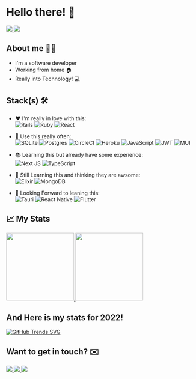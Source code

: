 # Hello there! 👋
<a href="https://www.linkedin.com/in/samuel-egea/">
<img src="https://img.shields.io/badge/LinkedIn-0077B5?style=for-the-badge&logo=linkedin&logoColor=white" target="_blank"/>
</a>
<a href="https://samuelegea-portfolio.herokuapp.com">
<img src="https://img.shields.io/badge/Portfolio-%2320232a.svg?style=for-the-badge&logo=react&logoColor=%2361DAFB" target="_blank"/>
</a>



## About me 🧒🏻

- I'm a software developer 
- Working from home 🏠
- Really into Technology! 💻

## Stack(s) 🛠️

- ❤️ I'm really in love with this: <br />
![Rails](https://img.shields.io/badge/rails-%23CC0000.svg?style=for-the-badge&logo=ruby-on-rails&logoColor=white)
![Ruby](https://img.shields.io/badge/ruby-%23CC342D.svg?style=for-the-badge&logo=ruby&logoColor=white)
![React](https://img.shields.io/badge/react-%2320232a.svg?style=for-the-badge&logo=react&logoColor=%2361DAFB)<br />

- 🧰 Use this really often: <br />
![SQLite](https://img.shields.io/badge/sqlite-%2307405e.svg?style=for-the-badge&logo=sqlite&logoColor=white)
![Postgres](https://img.shields.io/badge/postgres-%23316192.svg?style=for-the-badge&logo=postgresql&logoColor=white)
![CircleCI](https://img.shields.io/badge/circle%20ci-%23161616.svg?style=for-the-badge&logo=circleci&logoColor=white)
![Heroku](https://img.shields.io/badge/heroku-%23430098.svg?style=for-the-badge&logo=heroku&logoColor=white)
![JavaScript](https://img.shields.io/badge/javascript-%23323330.svg?style=for-the-badge&logo=javascript&logoColor=%23F7DF1E)
![JWT](https://img.shields.io/badge/JWT-black?style=for-the-badge&logo=JSON%20web%20tokens)
![MUI](https://img.shields.io/badge/MUI-%230081CB.svg?style=for-the-badge&logo=mui&logoColor=white)


- 📚 Learning this but already have some experience:  <br />
![Next JS](https://img.shields.io/badge/Next-black?style=for-the-badge&logo=next.js&logoColor=white)
![TypeScript](https://img.shields.io/badge/typescript-%23007ACC.svg?style=for-the-badge&logo=typescript&logoColor=white)<br/>


- 🤩 Still Learning this and thinking they are awsome: <br/>
![Elixir](https://img.shields.io/badge/elixir-%234B275F.svg?style=for-the-badge&logo=elixir&logoColor=white)
![MongoDB](https://img.shields.io/badge/MongoDB-%234ea94b.svg?style=for-the-badge&logo=mongodb&logoColor=white)<br/>

- 👀 Looking Forward to leaning this: <br/>
![Tauri](https://img.shields.io/badge/tauri-%2324C8DB.svg?style=for-the-badge&logo=tauri&logoColor=%23FFFFFF)
![React Native](https://img.shields.io/badge/react_native-%2320232a.svg?style=for-the-badge&logo=react&logoColor=%2361DAFB)
![Flutter](https://img.shields.io/badge/Flutter-%2302569B.svg?style=for-the-badge&logo=Flutter&logoColor=white)<br/>


<div id="stats" />

## 📈&nbsp;My Stats

<a  href="#stats">
  <p>
    <img height="180em" src="https://github-readme-stats.vercel.app/api?username=samuelegea&show_icons=true&theme=dracula&include_all_commits=true&count_private=true"  />
    <img height="180em" src="https://github-readme-stats-eight-theta.vercel.app/api/top-langs/?username=samuelegea&theme=dracula&layout=compact" >
  </p>
</a>


## And Here is my stats for 2022!
[![GitHub Trends SVG](https://api.githubtrends.io/user/svg/avgupta456/langs)](https://githubtrends.io)

## Want to get in touch? ✉️

<a href="mailto:samuel.buranelo@gmail.com">
<img src="https://img.shields.io/badge/Gmail-D14836?style=for-the-badge&logo=gmail&logoColor=white" target="_blank"/>
</a>

<a href="mailto:samuelegea@hotmail.com">
<img src="https://img.shields.io/badge/Microsoft_Outlook-0078D4?style=for-the-badge&logo=microsoft-outlook&logoColor=white" target="_blank"/>
</a>

<a href="https://www.linkedin.com/in/samuel-egea/">
<img src="https://img.shields.io/badge/LinkedIn-0077B5?style=for-the-badge&logo=linkedin&logoColor=white" target="_blank"/>
</a>
